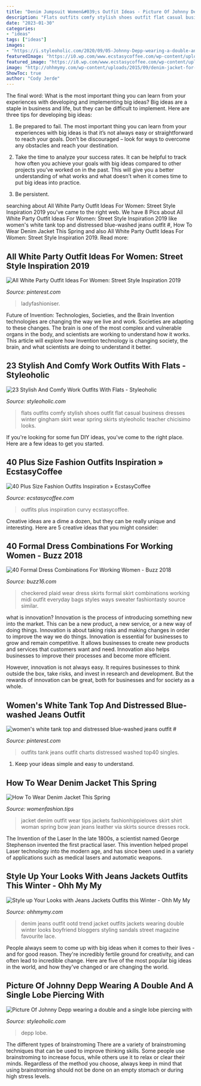 ```yaml
---
title: "Denim Jumpsuit Women&#039;s Outfit Ideas - Picture Of Johnny Depp Wearing A Double And A Single Lobe Piercing With"
description: "Flats outfits comfy stylish shoes outfit flat casual business dresses winter gingham skirt wear spring skirts styleoholic teacher chicisimo looks"
date: "2023-01-30"
categories:
- "ideas"
tags: ["ideas"]
images:
- "https://i.styleoholic.com/2020/09/05-Johnny-Depp-wearing-a-double-and-a-single-lobe-piercing-with-matching-earrings-300x435.jpg"
featuredImage: "https://i0.wp.com/www.ecstasycoffee.com/wp-content/uploads/2016/10/Curvy-Women-Fashion-Outfits-36.jpg?resize=520%2C1356"
featured_image: "https://i0.wp.com/www.ecstasycoffee.com/wp-content/uploads/2016/10/Curvy-Women-Fashion-Outfits-36.jpg?resize=520%2C1356"
image: "http://ohhmymy.com/wp-content/uploads/2015/09/denim-jacket-for-women-outfit-.jpg"
ShowToc: true
author: "Cody Jerde"
---
```



The final word: What is the most important thing you can learn from your experiences with developing and implementing big ideas?
Big ideas are a staple in business and life, but they can be difficult to implement. Here are three tips for developing big ideas:
1. Be prepared to fail. The most important thing you can learn from your experiences with big ideas is that it’s not always easy or straightforward to reach your goals. Don’t be discouraged – look for ways to overcome any obstacles and reach your destination.

2. Take the time to analyze your success rates. It can be helpful to track how often you achieve your goals with big ideas compared to other projects you’ve worked on in the past. This will give you a better understanding of what works and what doesn’t when it comes time to put big ideas into practice.

3. Be persistent.

	

		
searching about All White Party Outfit Ideas For Women: Street Style Inspiration 2019 you've came to the right web. We have 8 Pics about All White Party Outfit Ideas For Women: Street Style Inspiration 2019 like women&#039;s white tank top and distressed blue-washed jeans outfit #, How To Wear Denim Jacket This Spring and also All White Party Outfit Ideas For Women: Street Style Inspiration 2019. Read more:
		
    
## All White Party Outfit Ideas For Women: Street Style Inspiration 2019

<img loading=lazy src="https://i.pinimg.com/736x/50/11/e5/5011e5efcaeae63d51d608e9daeaf5f6.jpg" onerror="this.onerror=null;this.src='https://tse4.mm.bing.net/th?id=OIP.6Cdmhkn2aR7L3hCTsZgHvAHaMi&amp;pid=15.1';" alt="All White Party Outfit Ideas For Women: Street Style Inspiration 2019">

_Source: pinterest.com_

>ladyfashioniser. 

	

Future of Invention: Technologies, Societies, and the Brain
Invention technologies are changing the way we live and work. Societies are adapting to these changes. The brain is one of the most complex and vulnerable organs in the body, and scientists are working to understand how it works. This article will explore how Invention technology is changing society, the brain, and what scientists are doing to understand it better.

    
## 23 Stylish And Comfy Work Outfits With Flats - Styleoholic

<img loading=lazy src="http://i.styleoholic.com/stylish-and-comfy-work-outfits-with-flats-6-500x750.jpg" onerror="this.onerror=null;this.src='https://tse1.mm.bing.net/th?id=OIP.61i9qj7W15bVE6fh82dZowHaLH&amp;pid=15.1';" alt="23 Stylish And Comfy Work Outfits With Flats - Styleoholic">

_Source: styleoholic.com_

>flats outfits comfy stylish shoes outfit flat casual business dresses winter gingham skirt wear spring skirts styleoholic teacher chicisimo looks. 

	

If you're looking for some fun DIY ideas, you've come to the right place. Here are a few ideas to get you started.

    
## 40 Plus Size Fashion Outfits Inspiration » EcstasyCoffee

<img loading=lazy src="https://i0.wp.com/www.ecstasycoffee.com/wp-content/uploads/2016/10/Curvy-Women-Fashion-Outfits-36.jpg?resize=520%2C1356" onerror="this.onerror=null;this.src='https://tse4.mm.bing.net/th?id=OIP.3e3hQPlASEPtiI_RVo7NcgHaTU&amp;pid=15.1';" alt="40 Plus Size Fashion Outfits Inspiration » EcstasyCoffee">

_Source: ecstasycoffee.com_

>outfits plus inspiration curvy ecstasycoffee. 

	

Creative ideas are a dime a dozen, but they can be really unique and interesting. Here are 5 creative ideas that you might consider: 

    
## 40 Formal Dress Combinations For Working Women - Buzz 2018

<img loading=lazy src="http://buzz16.com/wp-content/uploads/2018/11/Formal-Dress-Combinations-For-Working-Women11.jpg" onerror="this.onerror=null;this.src='https://tse3.mm.bing.net/th?id=OIP.KJwGkDK6cpMYe3GWDFFKsQHaMU&amp;pid=15.1';" alt="40 Formal Dress Combinations For Working Women - Buzz 2018">

_Source: buzz16.com_

>checkered plaid wear dress skirts formal skirt combinations working midi outfit everyday bags styles ways sweater fashiontasty source similar. 

	

what is innovation?
Innovation is the process of introducing something new into the market. This can be a new product, a new service, or a new way of doing things. Innovation is about taking risks and making changes in order to improve the way we do things.
Innovation is essential for businesses to grow and remain competitive. It allows businesses to create new products and services that customers want and need. Innovation also helps businesses to improve their processes and become more efficient.

However, innovation is not always easy. It requires businesses to think outside the box, take risks, and invest in research and development. But the rewards of innovation can be great, both for businesses and for society as a whole.

    
## Women&#039;s White Tank Top And Distressed Blue-washed Jeans Outfit #

<img loading=lazy src="https://i.pinimg.com/736x/3c/7d/58/3c7d58969cf9759afce55c09b94e9c41.jpg" onerror="this.onerror=null;this.src='https://tse3.mm.bing.net/th?id=OIP.HPiRE7wZs0IRb-1PRhXUkgHaP5&amp;pid=15.1';" alt="women&#039;s white tank top and distressed blue-washed jeans outfit #">

_Source: pinterest.com_

>outfits tank jeans outfit charts distressed washed top40 singles. 

	

1. Keep your ideas simple and easy to understand.

    
## How To Wear Denim Jacket This Spring

<img loading=lazy src="https://www.womenfashion.tips/wp-content/uploads/2015/03/img_5333.jpg" onerror="this.onerror=null;this.src='https://tse3.mm.bing.net/th?id=OIP.oI8IjQKhxkEt_L7pmwhbvAHaLH&amp;pid=15.1';" alt="How To Wear Denim Jacket This Spring">

_Source: womenfashion.tips_

>jacket denim outfit wear tips jackets fashionhippieloves skirt shirt woman spring bow jean jeans leather via skirts source dresses rock. 

	

The Invention of the Laser
In the late 1800s, a scientist named George Stephenson invented the first practical laser. This invention helped propel Laser technology into the modern age, and has since been used in a variety of applications such as medical lasers and automatic weapons.

    
## Style Up Your Looks With Jeans Jackets Outfits This Winter - Ohh My My

<img loading=lazy src="http://ohhmymy.com/wp-content/uploads/2015/09/denim-jacket-for-women-outfit-.jpg" onerror="this.onerror=null;this.src='https://tse3.mm.bing.net/th?id=OIP.OjNVdpNi_J8-_X8zPi_wDAHaLH&amp;pid=15.1';" alt="Style up Your Looks with Jeans Jackets Outfits this Winter - Ohh My My">

_Source: ohhmymy.com_

>denim jeans outfit ootd trend jacket outfits jackets wearing double winter looks boyfriend bloggers styling sandals street magazine favourite lace. 

	

People always seem to come up with big ideas when it comes to their lives - and for good reason. They're incredibly fertile ground for creativity, and can often lead to incredible change. Here are five of the most popular big ideas in the world, and how they've changed or are changing the world.

    
## Picture Of Johnny Depp Wearing A Double And A Single Lobe Piercing With

<img loading=lazy src="https://i.styleoholic.com/2020/09/05-Johnny-Depp-wearing-a-double-and-a-single-lobe-piercing-with-matching-earrings-300x435.jpg" onerror="this.onerror=null;this.src='https://tse3.mm.bing.net/th?id=OIP.gkvFzyfEDo9aT-8ckZaaEQAAAA&amp;pid=15.1';" alt="Picture Of Johnny Depp wearing a double and a single lobe piercing with">

_Source: styleoholic.com_

>depp lobe. 

	

The different types of brainstroming
There are a variety of brainstroming techniques that can be used to improve thinking skills. Some people use brainstroming to increase focus, while others use it to relax or clear their minds. Regardless of the method you choose, always keep in mind that using brainstroming should not be done on an empty stomach or during high stress levels.

